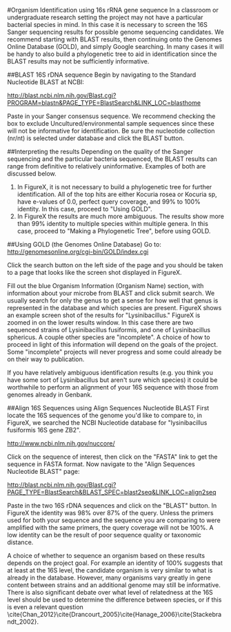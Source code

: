 #Organism Identification using 16s rRNA gene sequence
In a classroom or undergraduate research setting the project may not have a particular bacterial species in mind. In this case it is necessary to screen the 16S Sanger sequencing results for possible genome sequencing candidates.  We recommend starting with BLAST results, then continuing onto the Genomes Online Database (GOLD), and simply Google searching.  In many cases it will be handy to also build a phylogenetic tree to aid in identification since the BLAST results may not be sufficiently informative.

##BLAST 16S rDNA sequence
Begin by navigating to the Standard Nucleotide BLAST at NCBI:

http://blast.ncbi.nlm.nih.gov/Blast.cgi?PROGRAM=blastn&PAGE_TYPE=BlastSearch&LINK_LOC=blasthome

Paste in your Sanger consensus sequence.  We recommend checking the box to exclude Uncultured/environmental sample sequences since these will not be informative for identification. Be sure the nucleotide collection (nr/nt) is selected under database and click the BLAST button.

##Interpreting the results
Depending on the quality of the Sanger sequencing and the particular bacteria sequenced, the BLAST results can range from definitive to relatively uninformative. Examples of both are discussed below.

1. In FigureX, it is not necessary to build a phylogenetic tree for further identification. All of the top hits are either Kocuria rosea or Kocuria sp, have e-values of 0.0, perfect query coverage, and 99% to 100% identity. In this case, proceed to "Using GOLD".
2. In FigureX the results are much more ambiguous. The results show more than 99% identity to multiple species within multiple genera. In this case, proceed to "Making a Phylogenetic Tree", before using GOLD.

##Using GOLD (the Genomes Online Database)
Go to: http://genomesonline.org/cgi-bin/GOLD/index.cgi

Click the search button on the left side of the page and you should be taken to a page that looks like the screen shot displayed in FigureX.

Fill out the blue Organism Information (Organism Name) section, with information about your microbe from BLAST and click submit search.  We usually search for only the genus to get a sense for how well that genus is represented in the database and which species are present. FigureX shows an example screen shot of the results for "Lysinibacillus." FigureX is zoomed in on the lower results window. In this case there are two sequenced strains of Lysinibacillus fusiformis, and one of Lysinibacillus sphericus. A couple other species are "incomplete". A choice of how to proceed in light of this information will depend on the goals of the project. Some "incomplete" projects will never progress and some could already be on their way to publication.

If you have relatively ambiguous identification results (e.g. you think you have some sort of Lysinibacillus but aren't sure which species) it could be worthwhile to perform an alignment of your 16S sequence with those from genomes already in Genbank.

##Align 16S Sequences using Align Sequences Nucleotide BLAST
First locate the 16S sequences of the genome you'd like to compare to, in FigureX, we searched the NCBI Nucleotide database for "lysinibacillus fusiformis 16S gene ZB2".

http://www.ncbi.nlm.nih.gov/nuccore/

Click on the sequence of interest, then click on the "FASTA" link to get the sequence in FASTA format. Now navigate to the "Align Sequences Nucleotide BLAST" page:

http://blast.ncbi.nlm.nih.gov/Blast.cgi?PAGE_TYPE=BlastSearch&BLAST_SPEC=blast2seq&LINK_LOC=align2seq

Paste in the two 16S rDNA sequences and click on the "BLAST" button. In FigureX the identity was 98% over 87% of the query. Unless the primers used for both your sequence and the sequence you are comparing to were amplified with the same primers, the query coverage will not be 100%.  A low identity can be the result of poor sequence quality or taxonomic distance. 

A choice of whether to sequence an organism based on these results depends on the project goal. For example an identity of 100% suggests that at least at the 16S level, the candidate organism is very similar to what is already in the database. However, many organisms vary greatly in gene content between strains and an additional genome may still be informative. There is also significant debate over what level of relatedness at the 16S level should be used to determine the difference between species, or if this is even a relevant question \cite{Chan_2012}\cite{Drancourt_2005}\cite{Hanage_2006}\cite{Stackebrandt_2002}.


